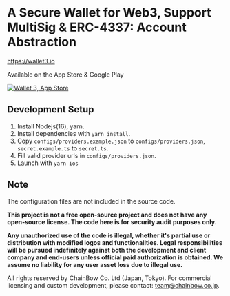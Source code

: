 # A Secure Wallet for Web3, Support MultiSig & ERC-4337: Account Abstraction

https://wallet3.io

Available on the App Store & Google Play

[![Wallet 3, App Store](/assets/3rd/download-on-the-app-store.svg)](https://apps.apple.com/jp/app/wallet-3-mobile/id1597395741)

## Development Setup

1. Install Nodejs(16), yarn.
2. Install dependencies with `yarn install`.
3. Copy `configs/providers.example.json` to `configs/providers.json`, `secret.example.ts` to `secret.ts`.
4. Fill valid provider urls in `configs/providers.json`.
5. Launch with `yarn ios`

## Note
The configuration files are not included in the source code. 

**This project is not a free open-source project and does not have any open-source license. The code here is for security audit purposes only.**

**Any unauthorized use of the code is illegal, whether it's partial use or distribution with modified logos and functionalities. Legal responsibilities will be pursued indefinitely against both the development and client company and end-users unless official paid authorization is obtained. We assume no liability for any user asset loss due to illegal use.**

All rights reserved by ChainBow Co. Ltd (Japan, Tokyo). 
For commercial licensing and custom development, please contact: team@chainbow.co.jp.

